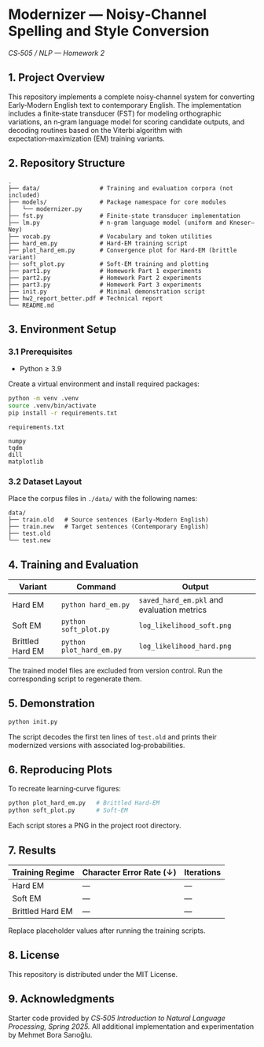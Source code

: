 # Modernizer — Noisy‑Channel Spelling and Style Conversion
*CS‑505 / NLP — Homework 2*

## 1. Project Overview
This repository implements a complete noisy‑channel system for converting Early‑Modern English text to contemporary English. The implementation includes a finite‑state transducer (FST) for modeling orthographic variations, an n‑gram language model for scoring candidate outputs, and decoding routines based on the Viterbi algorithm with expectation‑maximization (EM) training variants.

## 2. Repository Structure
```
.
├── data/                 # Training and evaluation corpora (not included)
├── models/               # Package namespace for core modules
│   └── modernizer.py
├── fst.py                # Finite‑state transducer implementation
├── lm.py                 # n‑gram language model (uniform and Kneser–Ney)
├── vocab.py              # Vocabulary and token utilities
├── hard_em.py            # Hard‑EM training script
├── plot_hard_em.py       # Convergence plot for Hard‑EM (brittle variant)
├── soft_plot.py          # Soft‑EM training and plotting
├── part1.py              # Homework Part 1 experiments
├── part2.py              # Homework Part 2 experiments
├── part3.py              # Homework Part 3 experiments
├── init.py               # Minimal demonstration script
├── hw2_report_better.pdf # Technical report
└── README.md
```

## 3. Environment Setup
### 3.1 Prerequisites
* Python ≥ 3.9

Create a virtual environment and install required packages:
```bash
python -m venv .venv
source .venv/bin/activate
pip install -r requirements.txt
```

`requirements.txt`
```
numpy
tqdm
dill
matplotlib
```

### 3.2 Dataset Layout
Place the corpus files in `./data/` with the following names:
```
data/
├── train.old   # Source sentences (Early‑Modern English)
├── train.new   # Target sentences (Contemporary English)
├── test.old
└── test.new
```

## 4. Training and Evaluation
| Variant          | Command                    | Output                                   |
|------------------|----------------------------|------------------------------------------|
| Hard EM          | `python hard_em.py`        | `saved_hard_em.pkl` and evaluation metrics |
| Soft EM          | `python soft_plot.py`      | `log_likelihood_soft.png`                |
| Brittled Hard EM | `python plot_hard_em.py`   | `log_likelihood_hard.png`                |

The trained model files are excluded from version control. Run the corresponding script to regenerate them.

## 5. Demonstration
```bash
python init.py
```
The script decodes the first ten lines of `test.old` and prints their modernized versions with associated log‑probabilities.

## 6. Reproducing Plots
To recreate learning‑curve figures:
```bash
python plot_hard_em.py   # Brittled Hard‑EM
python soft_plot.py      # Soft‑EM
```
Each script stores a PNG in the project root directory.

## 7. Results
| Training Regime | Character Error Rate (↓) | Iterations |
|-----------------|--------------------------|------------|
| Hard EM         | —                        | —          |
| Soft EM         | —                        | —          |
| Brittled Hard EM| —                        | —          |

Replace placeholder values after running the training scripts.

## 8. License
This repository is distributed under the MIT License.

## 9. Acknowledgments
Starter code provided by *CS‑505 Introduction to Natural Language Processing, Spring 2025.* All additional implementation and experimentation by Mehmet Bora Sarıoğlu.
